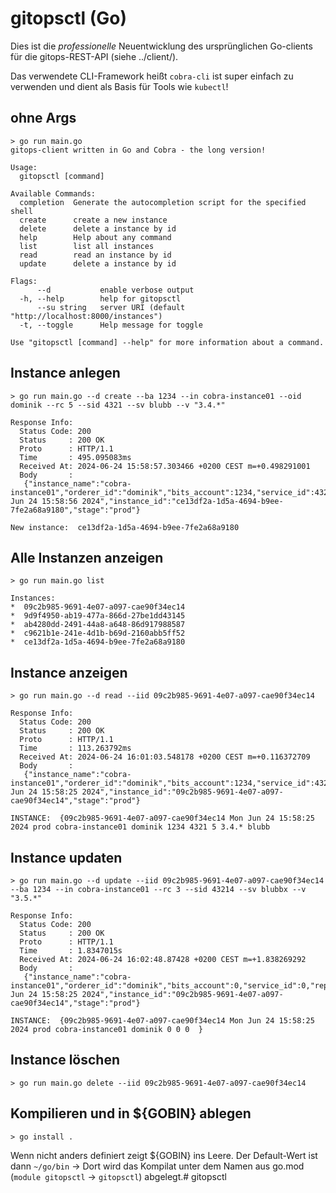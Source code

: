 # gitopsctl (Go)
Dies ist die *professionelle* Neuentwicklung des ursprünglichen Go-clients für die gitops-REST-API (siehe ../client/).

Das verwendete CLI-Framework heißt `cobra-cli` ist super einfach zu verwenden und dient als Basis für Tools wie `kubectl`!

## ohne Args
```
> go run main.go 
gitops-client written in Go and Cobra - the long version!

Usage:
  gitopsctl [command]

Available Commands:
  completion  Generate the autocompletion script for the specified shell
  create      create a new instance
  delete      delete a instance by id
  help        Help about any command
  list        list all instances
  read        read an instance by id
  update      delete a instance by id

Flags:
      --d           enable verbose output
  -h, --help        help for gitopsctl
      --su string   server URI (default "http://localhost:8000/instances")
  -t, --toggle      Help message for toggle

Use "gitopsctl [command] --help" for more information about a command.
```

## Instance anlegen
```
> go run main.go --d create --ba 1234 --in cobra-instance01 --oid dominik --rc 5 --sid 4321 --sv blubb --v "3.4.*"

Response Info:
  Status Code: 200
  Status     : 200 OK
  Proto      : HTTP/1.1
  Time       : 495.095083ms
  Received At: 2024-06-24 15:58:57.303466 +0200 CEST m=+0.498291001
  Body       :
   {"instance_name":"cobra-instance01","orderer_id":"dominik","bits_account":1234,"service_id":4321,"replica_count":5,"version":"3.4.*","some_value":"blubb","order_time":"Mon Jun 24 15:58:56 2024","instance_id":"ce13df2a-1d5a-4694-b9ee-7fe2a68a9180","stage":"prod"}

New instance:  ce13df2a-1d5a-4694-b9ee-7fe2a68a9180
```

## Alle Instanzen anzeigen
```
> go run main.go list

Instances:
*  09c2b985-9691-4e07-a097-cae90f34ec14
*  9d9f4950-ab19-477a-866d-27be1dd43145
*  ab4280dd-2491-44a8-a648-86d917988587
*  c9621b1e-241e-4d1b-b69d-2160abb5ff52
*  ce13df2a-1d5a-4694-b9ee-7fe2a68a9180
```

## Instance anzeigen
```
> go run main.go --d read --iid 09c2b985-9691-4e07-a097-cae90f34ec14

Response Info:
  Status Code: 200
  Status     : 200 OK
  Proto      : HTTP/1.1
  Time       : 113.263792ms
  Received At: 2024-06-24 16:01:03.548178 +0200 CEST m=+0.116372709
  Body       :
   {"instance_name":"cobra-instance01","orderer_id":"dominik","bits_account":1234,"service_id":4321,"replica_count":5,"version":"3.4.*","some_value":"blubb","order_time":"Mon Jun 24 15:58:25 2024","instance_id":"09c2b985-9691-4e07-a097-cae90f34ec14","stage":"prod"}

INSTANCE:  {09c2b985-9691-4e07-a097-cae90f34ec14 Mon Jun 24 15:58:25 2024 prod cobra-instance01 dominik 1234 4321 5 3.4.* blubb
```

## Instance updaten
```
> go run main.go --d update --iid 09c2b985-9691-4e07-a097-cae90f34ec14 --ba 1234 --in cobra-instance01 --rc 3 --sid 43214 --sv blubbx --v "3.5.*"

Response Info:
  Status Code: 200
  Status     : 200 OK
  Proto      : HTTP/1.1
  Time       : 1.8347015s
  Received At: 2024-06-24 16:02:48.87428 +0200 CEST m=+1.838269292
  Body       :
   {"instance_name":"cobra-instance01","orderer_id":"dominik","bits_account":0,"service_id":0,"replica_count":0,"version":"","some_value":"","order_time":"Mon Jun 24 15:58:25 2024","instance_id":"09c2b985-9691-4e07-a097-cae90f34ec14","stage":"prod"}

INSTANCE:  {09c2b985-9691-4e07-a097-cae90f34ec14 Mon Jun 24 15:58:25 2024 prod cobra-instance01 dominik 0 0 0  }
```

## Instance löschen
```
> go run main.go delete --iid 09c2b985-9691-4e07-a097-cae90f34ec14
```

## Kompilieren und in ${GOBIN} ablegen
```
> go install .
```
Wenn nicht anders definiert zeigt ${GOBIN} ins Leere. Der Default-Wert ist dann `~/go/bin` -> Dort wird das Kompilat unter dem Namen aus go.mod (`module gitopsctl` -> `gitopsctl`) abgelegt.# gitopsctl
